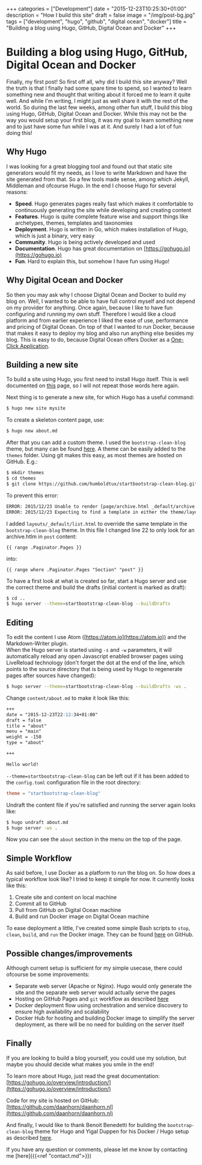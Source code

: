 +++
categories = ["Development"]
date = "2015-12-23T10:25:30+01:00"
description = "How I build this site"
draft = false
image = "/img/post-bg.jpg"
tags = ["development", "hugo", "github", "digital ocean", "docker"]
title = "Building a blog using Hugo, GitHub, Digital Ocean and Docker"
+++

# Building a blog using Hugo, GitHub, Digital Ocean and Docker
Finally, my first post! So first off all, why did I build this site anyway? Well the truth is that I finally had some spare time to spend, so I wanted to learn something new and thought that writing about it forced me to learn it quite well. And while I'm writing, I might just as well share it with the rest of the world. So during the last few weeks, among other fun stuff, I build this blog using Hugo, GitHub, Digital Ocean and Docker. While this may not be the way you would setup your first blog, it was my goal to learn something new and to just have some fun while I was at it. And surely I had a lot of fun doing this!

## Why Hugo
I was looking for a great blogging tool and found out that static site generators would fit my needs, as I love to write Markdown and have the site generated from that. So a few tools made sense, among which Jekyll, Middleman and ofcourse Hugo. In the end I choose Hugo for several reasons:

- **Speed**. Hugo generates pages really fast which makes it comfortable to continuously generating the site while developing and creating content
- **Features**. Hugo is quite complete feature wise and support things like archetypes, themes, templates and taxonomies
- **Deployment**. Hugo is written in Go, which makes installation of Hugo, which is just a binary, very easy
- **Community**. Hugo is being actively developed and used
- **Documentation**. Hugo has great documentation on [https://gohugo.io](https://gohugo.io)
- **Fun**. Hard to explain this, but somehow I have fun using Hugo!

## Why Digital Ocean and Docker
So then you may ask why I choose Digital Ocean and Docker to build my blog on. Well, I wanted to be able to have full control myself and not depend on my provider for anything. Once again, because I like to have fun configuring and running my own stuff. Therefore I would like a cloud platform and from earlier experience I liked the ease of use, performance and pricing of Digital Ocean. On top of that I wanted to run Docker, because that makes it easy to deploy my blog and also run anything else besides my blog. This is easy to do, because Digital Ocean offers Docker as a [One-Click Application](https://www.digitalocean.com/features/one-click-apps/).

## Building a new site
To build a site using Hugo, you first need to install Hugo itself. This is well documented on [this](https://gohugo.io/overview/installing/) page, so I will not repeat those words here again.

Next thing is to generate a new site, for which Hugo has a useful command:
``` bash
$ hugo new site mysite
```
To create a skeleton content page, use:
``` bash
$ hugo new about.md
```
After that you can add a custom theme. I used the `bootstrap-clean-blog` theme, but many can be found [here](https://themes.gohugo.io/). A theme can be easily added to the `themes` folder. Using git makes this easy, as most themes are hosted on GitHub. E.g.:
``` bash
$ mkdir themes
$ cd themes
$ git clone https://github.com/humboldtux/startbootstrap-clean-blog.git
```
To prevent this error:
``` bash
ERROR: 2015/12/23 Unable to render [page/archive.html _default/archive.html theme/page/archive.html theme/_default/archive.html]
ERROR: 2015/12/23 Expecting to find a template in either the theme/layouts or /layouts in one of the following relative locations [page/archive.html _default/archive.html theme/page/archive.html theme/_default/archive.html]
```
I added `layouts/_default/list.html` to override the same template in the `bootstrap-clean-blog` theme. In this file I changed line 22 to only look for an archive.htlm in `post` content:
```
{{ range .Paginator.Pages }}
```

into:
```
{{ range where .Paginator.Pages "Section" "post" }}
```

To have a first look at what is created so far, start a Hugo server and use the correct theme and build the drafts (initial content is marked as draft):
``` bash
$ cd ..
$ hugo server --theme=startbootstrap-clean-blog --buildDrafts
```

## Editing
To edit the content I use Atom ([https://atom.io](https://atom.io)) and the Markdown-Writer plugin.  
When the Hugo server is started using `-s` and `-w` parameters, it will automatically reload any open Javascript enabled browser pages using LiveReload technology (don't forget the dot at the end of the line, which points to the source directory that is being used by Hugo to regenerate pages after sources have changed):
``` bash
$ hugo server --theme=startbootstrap-clean-blog --buildDrafts -ws .
```
Change `content/about.md` to make it look like this:
``` markdown
+++
date = "2015-12-23T22:12:34+01:00"
draft = false
title = "about"
menu = "main"
weight = -150
type = "about"

+++

Hello world!
```
`--theme=startbootstrap-clean-blog` can be left out if it has been added to the `config.toml` configuration file in the root directory:
``` toml
theme = "startbootstrap-clean-blog"
```
Undraft the content file if you're satisfied and running the server again looks like:
``` bash
$ hugo undraft about.md
$ hugo server -ws .
```
Now you can see the `about` section in the menu on the top of the page.

## Simple Workflow
As said before, I use Docker as a platform to run the blog on. So how does a typical workflow look like? I tried to keep it simple for now. It currently looks like this:  
1. Create site and content on local machine
2. Commit all to GitHub
3. Pull from GitHub on Digital Ocean machine
4. Build and run Docker image on Digital Ocean machine

To ease deployment a little, I've created some simple Bash scripts to `stop`, `clean`, `build`, and `run` the Docker image. They can be found [here](https://github.com/daanhorn/daanhorn.nl) on GitHub.

## Possible changes/improvements
Although current setup is sufficient for my simple usecase, there could ofcourse be some improvements:

- Separate web server (Apache or Nginx). Hugo would only generate the site and the separate web server would actually serve the pages
- Hosting on GitHub Pages and `git` workflow as described [here](https://gohugo.io/tutorials/github-pages-blog/)
- Docker deployment flow using orchestration and service discovery to ensure high availability and scalability
- Docker Hub for hosting and building Docker image to simplify the server deployment, as there will be no need for building on the server itself

## Finally
If you are looking to build a blog yourself, you could use my solution, but maybe you should decide what makes you smile in the end!

To learn more about Hugo, just read the great documentation: [https://gohugo.io/overview/introduction/](https://gohugo.io/overview/introduction/)

Code for my site is hosted on GitHub: [https://github.com/daanhorn/daanhorn.nl](https://github.com/daanhorn/daanhorn.nl)

And finally, I would like to thank Benoit Benedetti for building the `bootstrap-clean-blog` theme for Hugo and Yigal Duppen for his Docker / Hugo setup as described [here](https://github.com/publysher/docker-hugo).

If you have any question or comments, please let me know by contacting me [here]({{<ref "contact.md">}})
